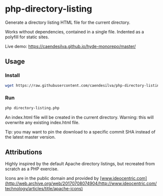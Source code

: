 # php-directory-listing
Generate a directory listing HTML file for the current directory.

Works without dependencies, contained in a single file. Indented as a polyfill for static sites.

Live demo: https://caendesilva.github.io/hyde-monorepo/master/

## Usage

### Install
```bash
wget https://raw.githubusercontent.com/caendesilva/php-directory-listing/master/directory-listing.php -O directory-listing.php
```

### Run
```bash
php directory-listing.php
```

An index.html file will be created in the current directory. Warning: this will overwrite any existing index.html file.

Tip: you may want to pin the download to a specific commit SHA instead of the latest master version.

## Attributions

Highly inspired by the default Apache directory listings, but recreated from scratch as a PHP exercise.

Icons are in the public domain and provided by
[www.ideocentric.com](http://web.archive.org/web/20170708074904/http://www.ideocentric.com/technology/articles/title/apache-icons)
